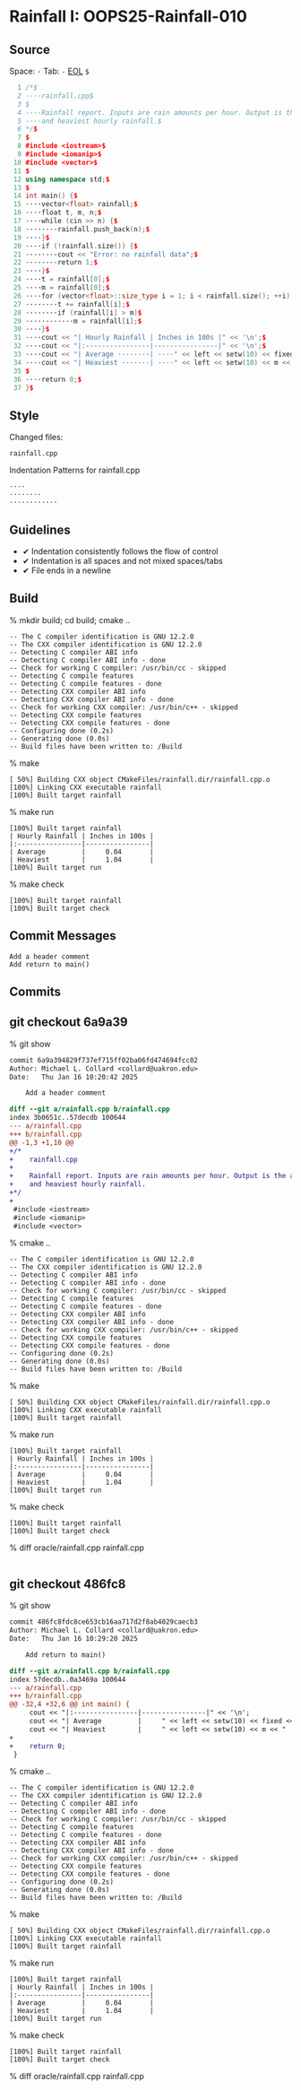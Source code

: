 <!-- {% raw %} -->
# Rainfall I: OOPS25-Rainfall-010

## Source

Space: `·` Tab: `-` [EOL](https://en.wikipedia.org/wiki/Newline) `$`

```C++
  1 /*$
  2 ····rainfall.cpp$
  3 $
  4 ····Rainfall report. Inputs are rain amounts per hour. Output is the average$
  5 ····and heaviest hourly rainfall.$
  6 */$
  7 $
  8 #include <iostream>$
  9 #include <iomanip>$
 10 #include <vector>$
 11 $
 12 using namespace std;$
 13 $
 14 int main() {$
 15 ····vector<float> rainfall;$
 16 ····float t, m, n;$
 17 ····while (cin >> n) {$
 18 ········rainfall.push_back(n);$
 19 ····}$
 20 ····if (!rainfall.size()) {$
 21 ········cout << "Error: no rainfall data";$
 22 ········return 1;$
 23 ····}$
 24 ····t = rainfall[0];$
 25 ····m = rainfall[0];$
 26 ····for (vector<float>::size_type i = 1; i < rainfall.size(); ++i) {$
 27 ········t += rainfall[i];$
 28 ········if (rainfall[i] > m)$
 29 ············m = rainfall[i];$
 30 ····}$
 31 ····cout << "| Hourly Rainfall | Inches in 100s |" << '\n';$
 32 ····cout << "|:----------------|----------------|" << '\n';$
 33 ····cout << "| Average ········| ····" << left << setw(10) << fixed << setprecision(2) << (t / rainfall.size()) << " |" << '\n';$
 34 ····cout << "| Heaviest ·······| ····" << left << setw(10) << m << " |" << '\n';$
 35 $
 36 ····return 0;$
 37 }$

```

## Style

Changed files:

```console
rainfall.cpp
```

Indentation Patterns for rainfall.cpp

```console
····
········
············
```

## Guidelines

* ✔ Indentation consistently follows the flow of control
* ✔ Indentation is all spaces and not mixed spaces/tabs
* ✔ File ends in a newline

## Build
% mkdir build; cd build; cmake ..

```console
-- The C compiler identification is GNU 12.2.0
-- The CXX compiler identification is GNU 12.2.0
-- Detecting C compiler ABI info
-- Detecting C compiler ABI info - done
-- Check for working C compiler: /usr/bin/cc - skipped
-- Detecting C compile features
-- Detecting C compile features - done
-- Detecting CXX compiler ABI info
-- Detecting CXX compiler ABI info - done
-- Check for working CXX compiler: /usr/bin/c++ - skipped
-- Detecting CXX compile features
-- Detecting CXX compile features - done
-- Configuring done (0.2s)
-- Generating done (0.0s)
-- Build files have been written to: /Build
```
% make

```console
[ 50%] Building CXX object CMakeFiles/rainfall.dir/rainfall.cpp.o
[100%] Linking CXX executable rainfall
[100%] Built target rainfall
```

% make run

```console
[100%] Built target rainfall
| Hourly Rainfall | Inches in 100s |
|:----------------|----------------|
| Average         |     0.04       |
| Heaviest        |     1.04       |
[100%] Built target run
```

% make check

```console
[100%] Built target rainfall
[100%] Built target check
```


## Commit Messages

```console
Add a header comment
Add return to main()
```

## Commits
## git checkout 6a9a39

% git show

```diff
commit 6a9a394829f737ef715ff02ba06fd474694fcc02
Author: Michael L. Collard <collard@uakron.edu>
Date:   Thu Jan 16 10:20:42 2025

    Add a header comment

diff --git a/rainfall.cpp b/rainfall.cpp
index 3b0651c..57decdb 100644
--- a/rainfall.cpp
+++ b/rainfall.cpp
@@ -1,3 +1,10 @@
+/*
+    rainfall.cpp
+
+    Rainfall report. Inputs are rain amounts per hour. Output is the average
+    and heaviest hourly rainfall.
+*/
+
 #include <iostream>
 #include <iomanip>
 #include <vector>

```


% cmake ..

```console
-- The C compiler identification is GNU 12.2.0
-- The CXX compiler identification is GNU 12.2.0
-- Detecting C compiler ABI info
-- Detecting C compiler ABI info - done
-- Check for working C compiler: /usr/bin/cc - skipped
-- Detecting C compile features
-- Detecting C compile features - done
-- Detecting CXX compiler ABI info
-- Detecting CXX compiler ABI info - done
-- Check for working CXX compiler: /usr/bin/c++ - skipped
-- Detecting CXX compile features
-- Detecting CXX compile features - done
-- Configuring done (0.2s)
-- Generating done (0.0s)
-- Build files have been written to: /Build
```
% make

```console
[ 50%] Building CXX object CMakeFiles/rainfall.dir/rainfall.cpp.o
[100%] Linking CXX executable rainfall
[100%] Built target rainfall
```

% make run

```console
[100%] Built target rainfall
| Hourly Rainfall | Inches in 100s |
|:----------------|----------------|
| Average         |     0.04       |
| Heaviest        |     1.04       |
[100%] Built target run
```

% make check

```console
[100%] Built target rainfall
[100%] Built target check
```

% diff oracle/rainfall.cpp rainfall.cpp

```diff
```

## git checkout 486fc8

% git show

```diff
commit 486fc8fdc8ce653cb16aa717d2f8ab4029caecb3
Author: Michael L. Collard <collard@uakron.edu>
Date:   Thu Jan 16 10:29:20 2025

    Add return to main()

diff --git a/rainfall.cpp b/rainfall.cpp
index 57decdb..0a3469a 100644
--- a/rainfall.cpp
+++ b/rainfall.cpp
@@ -32,4 +32,6 @@ int main() {
     cout << "|:----------------|----------------|" << '\n';
     cout << "| Average         |     " << left << setw(10) << fixed << setprecision(2) << (t / rainfall.size()) << " |" << '\n';
     cout << "| Heaviest        |     " << left << setw(10) << m << " |" << '\n';
+
+    return 0;
 }

```


% cmake ..

```console
-- The C compiler identification is GNU 12.2.0
-- The CXX compiler identification is GNU 12.2.0
-- Detecting C compiler ABI info
-- Detecting C compiler ABI info - done
-- Check for working C compiler: /usr/bin/cc - skipped
-- Detecting C compile features
-- Detecting C compile features - done
-- Detecting CXX compiler ABI info
-- Detecting CXX compiler ABI info - done
-- Check for working CXX compiler: /usr/bin/c++ - skipped
-- Detecting CXX compile features
-- Detecting CXX compile features - done
-- Configuring done (0.2s)
-- Generating done (0.0s)
-- Build files have been written to: /Build
```
% make

```console
[ 50%] Building CXX object CMakeFiles/rainfall.dir/rainfall.cpp.o
[100%] Linking CXX executable rainfall
[100%] Built target rainfall
```

% make run

```console
[100%] Built target rainfall
| Hourly Rainfall | Inches in 100s |
|:----------------|----------------|
| Average         |     0.04       |
| Heaviest        |     1.04       |
[100%] Built target run
```

% make check

```console
[100%] Built target rainfall
[100%] Built target check
```

% diff oracle/rainfall.cpp rainfall.cpp

```diff
```


<!-- {% endraw %} -->

